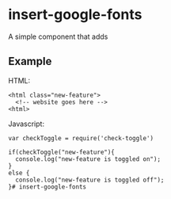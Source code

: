 # insert-google-fonts

A simple component that adds


## Example

HTML:

    <html class="new-feature">
      <!-- website goes here -->
    <html>

Javascript:

    var checkToggle = require('check-toggle')

    if(checkToggle("new-feature"){
      console.log("new-feature is toggled on");
    }
    else {
      console.log("new-feature is toggled off");
    }# insert-google-fonts 
